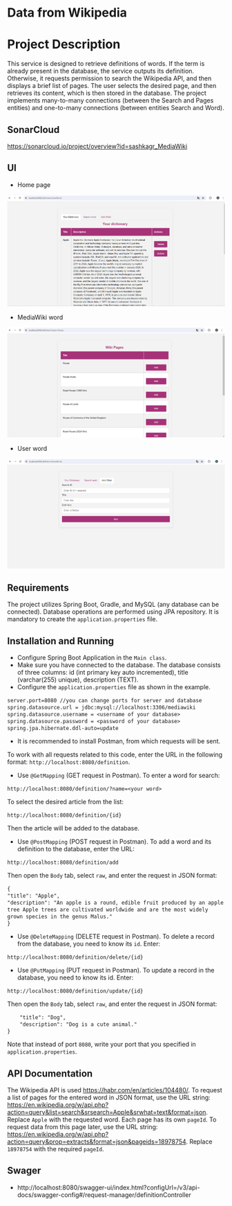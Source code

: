 # Data from Wikipedia

# Project Description
This service is designed to retrieve definitions of words. If the term is already present in the database, the service outputs its definition. Otherwise, it requests permission to search the Wikipedia API, and then displays a brief list of pages. The user selects the desired page, and then retrieves its content, which is then stored in the database.
The project implements many-to-many connections (between the Search and Pages entities) and one-to-many connections (between
entities Search and Word).

## SonarCloud

https://sonarcloud.io/project/overview?id=sashkagr_MediaWiki

## UI
* Home page

![img.png](.github/pics/img.png)

* MediaWiki word

![img_1.png](.github/pics/img_1.png)

* User word

![img_2.png](.github/pics/img_2.png)

## Requirements
The project utilizes Spring Boot, Gradle, and MySQL (any database can be connected). Database operations are performed using JPA repository. It is mandatory to create the ```application.properties``` file.
 
## Installation and Running
* Configure Spring Boot Application in the ```Main class```. 
* Make sure you have connected to the database. 
The database consists of three columns: id (int primary key auto incremented), title (varchar(255) unique), description (TEXT). 
* Configure the ```application.properties``` file as shown in the example. 
```
server.port=8080 //you can change ports for server and database
spring.datasource.url = jdbc:mysql://localhost:3306/mediawiki 
spring.datasource.username = <username of your database>
spring.datasource.password = <password of your database>
spring.jpa.hibernate.ddl-auto=update
```
* It is recommended to install Postman, from which requests will be sent.

To work with all requests related to this code, enter the URL in the following format: ```http://localhost:8080/definition```. 
* Use ```@GetMapping``` (GET request in Postman). 
To enter a word for search:
```
http://localhost:8080/definition/?name=<your word>
```
To select the desired article from the list: 
```
http://localhost:8080/definition/{id}
```
Then the article will be added to the database.
* Use ```@PostMapping``` (POST request in Postman). 
To add a word and its definition to the database, enter the URL:
```
http://localhost:8080/definition/add
```
Then open the  ```Body``` tab, select ```raw```, and enter the request in JSON format:
```
{
"title": "Apple",
"description": "An apple is a round, edible fruit produced by an apple tree Apple trees are cultivated worldwide and are the most widely grown species in the genus Malus."
}
```
* Use ```@DeleteMapping``` (DELETE request in Postman). 
To delete a record from the database, you need to know its ```id```.
Enter:
```
http://localhost:8080/definition/delete/{id}
```
* Use ```@PutMapping``` (PUT request in Postman). 
To update a record in the database, you need to know its id. 
Enter: 
```
http://localhost:8080/definition/update/{id}
```
Then open the  ```Body``` tab, select ```raw```, and enter the request in JSON format:
```{
    "title": "Dog",
    "description": "Dog is a cute animal."
}
```
Note that instead of port ```8080```, write your port that you specified in ```application.properties```.
## API Documentation
The Wikipedia API is used https://habr.com/en/articles/104480/. 
To request a list of pages for the entered word in JSON format, use the URL string:
https://en.wikipedia.org/w/api.php?action=query&list=search&srsearch=Apple&srwhat=text&format=json.
Replace ```Apple``` with the requested word. 
Each page has its own ```pageId```. To request data from this page later, use the URL string: 
https://en.wikipedia.org/w/api.php?action=query&prop=extracts&format=json&pageids=18978754.
Replace ```18978754``` with the required ```pageId```.

## Swager
* http://localhost:8080/swagger-ui/index.html?configUrl=/v3/api-docs/swagger-config#/request-manager/definitionController
